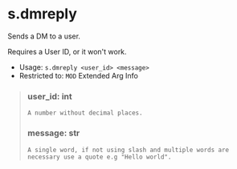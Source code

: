# s.dmreply
Sends a DM to a user.<br/>

Requires a User ID, or it won't work.<br/>
 - Usage: `s.dmreply <user_id> <message>`
 - Restricted to: `MOD`
Extended Arg Info
> ### user_id: int
> ```
> A number without decimal places.
> ```
> ### message: str
> ```
> A single word, if not using slash and multiple words are necessary use a quote e.g "Hello world".
> ```
